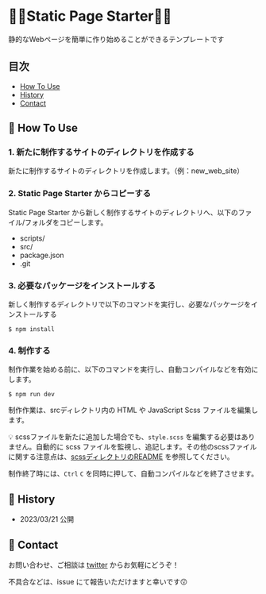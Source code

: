 # 🏃‍♂️Static Page Starter🏃‍♂️

静的なWebページを簡単に作り始めることができるテンプレートです

## 目次

* <a href="#how-to-use">How To Use</a>
* <a href="#history">History</a>
* <a href="#contact">Contact</a>

<h2 id="how-to-use">🍺 How To Use</h2>

### 1. 新たに制作するサイトのディレクトリを作成する

新たに制作するサイトのディレクトリを作成します。（例：new_web_site）

### 2. Static Page Starter からコピーする

Static Page Starter から新しく制作するサイトのディレクトリへ、以下のファイル/フォルダをコピーします。

* scripts/
* src/
* package.json
* .git

### 3. 必要なパッケージをインストールする

新しく制作するディレクトリで以下のコマンドを実行し、必要なパッケージをインストールする

```
$ npm install
```

### 4. 制作する

制作作業を始める前に、以下のコマンドを実行し、自動コンパイルなどを有効にします。

```
$ npm run dev
```

制作作業は、srcディレクトリ内の HTML や JavaScript Scss ファイルを編集します。

💡 scssファイルを新たに追加した場合でも、`style.scss` を編集する必要はありません。自動的に scss ファイルを監視し、追記します。その他のscssファイルに関する注意点は、[scssディレクトリのREADME](/src/assets/scss/README.md) を参照してください。

制作終了時には、`Ctrl` `C` を同時に押して、自動コンパイルなどを終了させます。

<h2 id="history"> 🍺 History</h2>

* 2023/03/21 公開

<h2 id="contact"> 🍺 Contact</h2>

お問い合わせ、ご相談は [twitter](https://twitter.com/udc_xx) からお気軽にどうぞ！

不具合などは、issue にて報告いただけますと幸いです😗